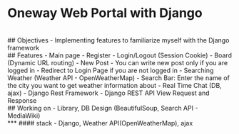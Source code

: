 # Oneway Web Portal with Django
<br/>
## Objectives
- Implementing features to familiarize myself with the Django framework
<br/>
## Features
 - Main page
   - Register
   - Login/Logout (Session Cookie)
 - Board (Dynamic URL routing)
   - New Post
      - You can write new post only if you are logged in
      - Redirect to Login Page if you are not logged in
 - Searching Weather (Weather API - OpenWeatherMap)
   - Search Bar: Enter the name of the city you want to get weather information about
 - Real Time Chat (DB, ajax)
 - Django Rest Framework
   - Django REST API View Request and Response
<br/>
## Working on 
 - Library, DB Design (BeautifulSoup, Search API - MediaWiki)
<br/>
***
#### stack
- Django, Weather API(OpenWeatherMap), ajax